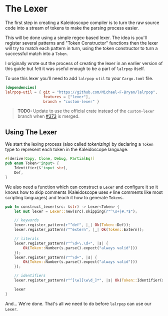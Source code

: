 # The Lexer

The first step in creating a Kaleidoscope compiler is to turn the raw source 
code into a stream of tokens to make the parsing process easier.

This will be done using a simple regex-based lexer. The idea is you'll register
several patterns and "Token Constructor" functions then the lexer will try to 
match each pattern in turn, using the token constructor to turn a successful
match into a `Token`.

I originally wrote out the process of creating the lexer in an earlier version
of this guide but felt it was useful enough to be a part of `lalrpop` itself.

To use this lexer you'll need to add `lalrpop-util` to your `Cargo.toml` file.

```toml
[dependencies]
lalrpop-util = { git = "https://github.com/Michael-F-Bryan/lalrpop", 
                 features = ["lexer"], 
                 branch = "custom-lexer" }
```

> **TODO:** Update to use the official crate instead of the `custom-lexer` 
> branch when [#373][pr] is merged.

## Using The Lexer

We start the lexing process (also called *tokenizing*) by declaring a `Token`
type to represent each token in the Kaleidoscope language.

```rust
#[derive(Copy, Clone, Debug, PartialEq)]
pub enum Token<'input> {
    Identifier(&'input str),
    Def,
}
```

We also need a function which can construct a `Lexer` and configure it so it 
knows how to skip comments (Kaleidoscope uses `#` line comments like most
scripting languages) and teach it how to generate `Token`s.

```rust
pub fn construct_lexer(src: &str) -> Lexer<Token> {
    let mut lexer = Lexer::new(src).skipping(r"^\s+|#.*$");

    // keywords
    lexer.register_pattern(r"^def", |_| Ok(Token::Def));
    lexer.register_pattern(r"^extern", |_| Ok(Token::Extern));

    // literals
    lexer.register_pattern(r"^\d+\.\d+", |s| {
        Ok(Token::Number(s.parse().expect("always valid")))
    });
    lexer.register_pattern(r"^\d+", |s| {
        Ok(Token::Number(s.parse().expect("always valid")))
    });

    // identifiers
    lexer.register_pattern(r"^[\w][\w\d_]*", |s| Ok(Token::Identifier(s)));

    lexer
}
```

And... We're done. That's all we need to do before `lalrpop` can use our 
`Lexer`.

[pr]: https://github.com/lalrpop/lalrpop/pull/373